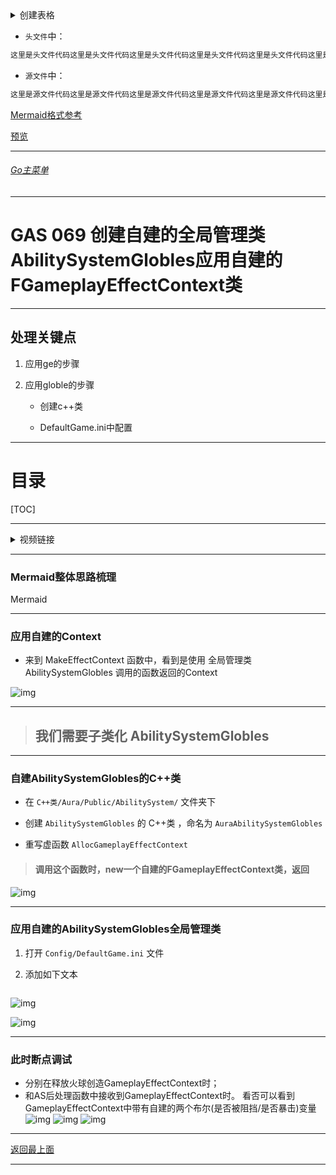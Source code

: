 <details>
<summary>创建表格</summary>

>

------

</details>




+ `头文件`中：
```cpp
这里是头文件代码这里是头文件代码这里是头文件代码这里是头文件代码这里是头文件代码这里是头文件代码
```

+ `源文件`中：
```cpp
这里是源文件代码这里是源文件代码这里是源文件代码这里是源文件代码这里是源文件代码这里是源文件代码
```

[Mermaid格式参考](https://github.com/liyunlong618/LiYunLongKnowledgeLibrary/blob/main/Mermaid%E6%A0%BC%E5%BC%8F%E5%8F%82%E8%80%83.md)

[预览](https://github.com/liyunlong618/LiYunLongKnowledgeLibrary/tree/main/UECPP/Models/GAS/GAS_2_Aura)



___________________________________________________________________________________________
###### [Go主菜单](../MainMenu.md)
___________________________________________________________________________________________

# GAS 069 创建自建的全局管理类AbilitySystemGlobles应用自建的FGameplayEffectContext类

___________________________________________________________________________________________

## 处理关键点

1. 应用ge的步骤

2. 应用globle的步骤

   - 创建c++类

   - DefaultGame.ini中配置

___________________________________________________________________________________________

# 目录


[TOC]


___________________________________________________________________________________________

<details>
<summary>视频链接</summary>

[6. Aura Ability System Globals_哔哩哔哩_bilibili](https://www.bilibili.com/video/BV1JD421E7yC?p=152&spm_id_from=pageDriver&vd_source=9e1e64122d802b4f7ab37bd325a89e6c)

------

</details>

___________________________________________________________________________________________

### Mermaid整体思路梳理

Mermaid

___________________________________________________________________________________________

### 应用自建的Context

- 来到 MakeEffectContext 函数中，看到是使用 全局管理类 AbilitySystemGlobles 调用的函数返回的Context

![img](https://api2.mubu.com/v3/document_image/e018e543-7b09-4558-99ad-0ef0d2f6db03.jpg)

------

> ## 我们需要子类化 AbilitySystemGlobles 

------

### 自建AbilitySystemGlobles的C++类

- 在 `C++类/Aura/Public/AbilitySystem/` 文件夹下

- 创建 `AbilitySystemGlobles` 的 C++类 ，命名为 `AuraAbilitySystemGlobles`
  
- 重写虚函数 `AllocGameplayEffectContext`
  
>#### 调用这个函数时，new一个自建的FGameplayEffectContext类，返回

![img](https://api2.mubu.com/v3/document_image/fe504c03-f013-4dd1-a2dd-848c92e890f7.jpg)

------

### 应用自建的AbilitySystemGlobles全局管理类

1. 打开 `Config/DefaultGame.ini` 文件

2. 添加如下文本

   ```ini
   
   ```

![img](https://api2.mubu.com/v3/document_image/05fe544d-b3d8-4400-8aad-50d3039afd59.jpg)

![img](https://api2.mubu.com/v3/document_image/97509cd4-9d20-4fca-8a95-4480fbb81d23.jpg)

------

### 此时断点调试
-  分别在释放火球创造GameplayEffectContext时；
-  和AS后处理函数中接收到GameplayEffectContext时。
看否可以看到GameplayEffectContext中带有自建的两个布尔(是否被阻挡/是否暴击)变量
![img](https://api2.mubu.com/v3/document_image/e62fa815-4c02-4cf7-81e0-b58663231906.jpg)
![img](https://api2.mubu.com/v3/document_image/4ad8c364-c717-47e8-bfab-fe55010f9aef.jpg)
![img](https://api2.mubu.com/v3/document_image/2ffd8b31-0b36-454f-b02a-756c72e1159a.jpg)












___________________________________________________________________________________________

[返回最上面](#Go主菜单)

___________________________________________________________________________________________
